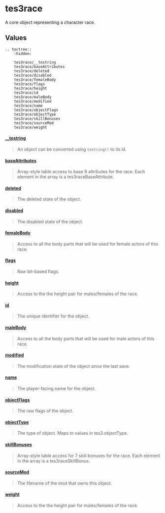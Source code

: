 # tes3race

A core object representing a character race.

## Values

```eval_rst
.. toctree::
    :hidden:

    tes3race/__tostring
    tes3race/baseAttributes
    tes3race/deleted
    tes3race/disabled
    tes3race/femaleBody
    tes3race/flags
    tes3race/height
    tes3race/id
    tes3race/maleBody
    tes3race/modified
    tes3race/name
    tes3race/objectFlags
    tes3race/objectType
    tes3race/skillBonuses
    tes3race/sourceMod
    tes3race/weight
```

#### [__tostring](tes3race/__tostring.md)

> An object can be converted using ``tostring()`` to its id.

#### [baseAttributes](tes3race/baseAttributes.md)

> Array-style table access to base 8 attributes for the race. Each element in the array is a tes3raceBaseAttribute.

#### [deleted](tes3race/deleted.md)

> The deleted state of the object.

#### [disabled](tes3race/disabled.md)

> The disabled state of the object.

#### [femaleBody](tes3race/femaleBody.md)

> Access to all the body parts that will be used for female actors of this race.

#### [flags](tes3race/flags.md)

> Raw bit-based flags.

#### [height](tes3race/height.md)

> Access to the the height pair for males/females of the race.

#### [id](tes3race/id.md)

> The unique identifier for the object.

#### [maleBody](tes3race/maleBody.md)

> Access to all the body parts that will be used for male actors of this race.

#### [modified](tes3race/modified.md)

> The modification state of the object since the last save.

#### [name](tes3race/name.md)

> The player-facing name for the object.

#### [objectFlags](tes3race/objectFlags.md)

> The raw flags of the object.

#### [objectType](tes3race/objectType.md)

> The type of object. Maps to values in tes3.objectType.

#### [skillBonuses](tes3race/skillBonuses.md)

> Array-style table access for 7 skill bonuses for the race. Each element in the array is a tes3raceSkillBonus.

#### [sourceMod](tes3race/sourceMod.md)

> The filename of the mod that owns this object.

#### [weight](tes3race/weight.md)

> Access to the the height pair for males/females of the race.
